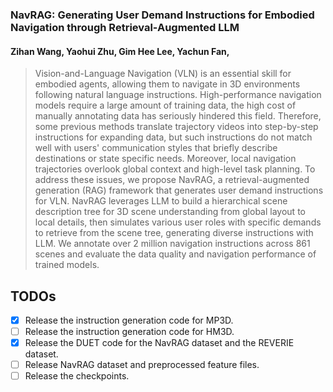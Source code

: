 ### NavRAG: Generating User Demand Instructions for Embodied Navigation through Retrieval-Augmented LLM

#### Zihan Wang, Yaohui Zhu, Gim Hee Lee, Yachun Fan,


>Vision-and-Language Navigation (VLN) is an essential skill for embodied agents, allowing them to navigate in 3D environments following natural language instructions. High-performance navigation models require a large amount of training data, the high cost of manually annotating data has seriously hindered this field. Therefore, some previous methods translate trajectory videos into step-by-step instructions for expanding data, but such instructions do not match well with users' communication styles that briefly describe destinations or state specific needs. Moreover, local navigation trajectories overlook global context and high-level task planning. To address these issues, we propose NavRAG, a retrieval-augmented generation (RAG) framework that generates user demand instructions for VLN. NavRAG leverages LLM to build a hierarchical scene description tree for 3D scene understanding from global layout to local details, then simulates various user roles with specific demands to retrieve from the scene tree, generating diverse instructions with LLM. We annotate over 2 million navigation instructions across 861 scenes and evaluate the data quality and navigation performance of trained models.

## TODOs

* [X] Release the instruction generation code for MP3D.
* [ ] Release the instruction generation code for HM3D.
* [X] Release the DUET code for the NavRAG dataset and the REVERIE dataset.
* [ ] Release NavRAG dataset and preprocessed feature files.
* [ ] Release the checkpoints.
